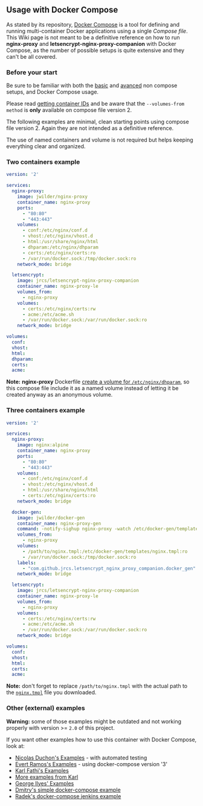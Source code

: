 ## Usage with Docker Compose

As stated by its repository, [Docker Compose](https://github.com/docker/compose) is a tool for defining and running multi-container Docker applications using a single _Compose file_. This Wiki page is not meant to be a definitive reference on how to run **nginx-proxy** and **letsencrypt-nginx-proxy-companion** with Docker Compose, as the number of possible setups is quite extensive and they can't be all covered.

### Before your start

Be sure to be familiar with both the [basic](./Basic-usage.md) and [avanced](./Advanced-usage.md) non compose setups, and Docker Compose usage.

Please read [getting container IDs](./Getting-containers-IDs.md) and be aware that the `--volumes-from method` is **only** available on compose file version 2.

The following examples are minimal, clean starting points using compose file version 2. Again they are not intended as a definitive reference.

The use of named containers and volume is not required but helps keeping everything clear and organized.

### Two containers example

```yaml
version: '2'

services:
  nginx-proxy:
    image: jwilder/nginx-proxy
    container_name: nginx-proxy
    ports:
      - "80:80"
      - "443:443"
    volumes:
      - conf:/etc/nginx/conf.d
      - vhost:/etc/nginx/vhost.d
      - html:/usr/share/nginx/html
      - dhparam:/etc/nginx/dhparam
      - certs:/etc/nginx/certs:ro
      - /var/run/docker.sock:/tmp/docker.sock:ro
    network_mode: bridge

  letsencrypt:
    image: jrcs/letsencrypt-nginx-proxy-companion
    container_name: nginx-proxy-le
    volumes_from:
      - nginx-proxy
    volumes:
      - certs:/etc/nginx/certs:rw
      - acme:/etc/acme.sh
      - /var/run/docker.sock:/var/run/docker.sock:ro
    network_mode: bridge

volumes:
  conf:
  vhost:
  html:
  dhparam:
  certs:
  acme:
```

**Note:** **nginx-proxy** Dockerfile [create a volume for `/etc/nginx/dhparam`](https://github.com/nginx-proxy/nginx-proxy/blob/e80fc0b304bcbcf703d86392394c1a5adb823e3c/Dockerfile#L34), so this compose file include it as a named volume instead of letting it be created anyway as an anonymous volume.

### Three containers example

```yaml
version: '2'

services:
  nginx-proxy:
    image: nginx:alpine
    container_name: nginx-proxy
    ports:
      - "80:80"
      - "443:443"
    volumes:
      - conf:/etc/nginx/conf.d
      - vhost:/etc/nginx/vhost.d
      - html:/usr/share/nginx/html
      - certs:/etc/nginx/certs:ro
    network_mode: bridge

  docker-gen:
    image: jwilder/docker-gen
    container_name: nginx-proxy-gen
    command: -notify-sighup nginx-proxy -watch /etc/docker-gen/templates/nginx.tmpl /etc/nginx/conf.d/default.conf
    volumes_from:
      - nginx-proxy
    volumes:
      - /path/to/nginx.tmpl:/etc/docker-gen/templates/nginx.tmpl:ro
      - /var/run/docker.sock:/tmp/docker.sock:ro
    labels:
      - "com.github.jrcs.letsencrypt_nginx_proxy_companion.docker_gen"
    network_mode: bridge

  letsencrypt:
    image: jrcs/letsencrypt-nginx-proxy-companion
    container_name: nginx-proxy-le
    volumes_from:
      - nginx-proxy
    volumes:
      - certs:/etc/nginx/certs:rw
      - acme:/etc/acme.sh
      - /var/run/docker.sock:/var/run/docker.sock:ro
    network_mode: bridge

volumes:
  conf:
  vhost:
  html:
  certs:
  acme:
```

**Note:** don't forget to replace `/path/to/nginx.tmpl` with the actual path to the [`nginx.tmpl`](https://raw.githubusercontent.com/nginx-proxy/nginx-proxy/master/nginx.tmpl) file you downloaded.

### Other (external) examples

**Warning:** some of those examples might be outdated and not working properly with version >= `2.0` of this project.

If you want other examples how to use this container with Docker Compose, look at:

* [Nicolas Duchon's Examples](https://github.com/buchdag/letsencrypt-nginx-proxy-companion-compose) - with automated testing
* [Evert Ramos's Examples](https://github.com/evertramos/docker-compose-letsencrypt-nginx-proxy-companion) - using docker-compose version '3'
* [Karl Fathi's Examples](https://github.com/fatk/docker-letsencrypt-nginx-proxy-companion-examples)
* [More examples from Karl](https://github.com/pixelfordinner/pixelcloud-docker-apps/tree/master/nginx-proxy)
* [George Ilyes' Examples](https://github.com/gilyes/docker-nginx-letsencrypt-sample)
* [Dmitry's simple docker-compose example](https://github.com/dmitrym0/simple-lets-encrypt-docker-compose-sample)
* [Radek's docker-compose jenkins example](https://github.com/dataminelab/docker-jenkins-nginx-letsencrypt)

